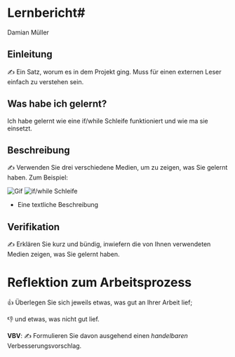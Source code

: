 # Lernbericht# 

Damian Müller

## Einleitung

✍️ Ein Satz, worum es in dem Projekt ging. Muss für einen externen Leser einfach zu verstehen sein.

## Was habe ich gelernt?

Ich habe gelernt wie eine if/while Schleife funktioniert und wie ma sie einsetzt.


## Beschreibung

✍️ Verwenden Sie drei verschiedene Medien, um zu zeigen, was Sie gelernt haben. Zum Beispiel:

![Gif](https://user-images.githubusercontent.com/110892840/189843991-ff1a3c0b-4161-4439-a1ad-9feeda6b7b12.gif)
![if/while Schleife](https://user-images.githubusercontent.com/110892840/189844676-605e2356-e9e3-4985-b4a6-c2499e3fd691.png)


* Eine textliche Beschreibung
 

## Verifikation

✍️ Erklären Sie kurz und bündig, inwiefern die von Ihnen verwendeten Medien zeigen, was Sie gelernt haben.

# Reflektion zum Arbeitsprozess

👍 Überlegen Sie sich jeweils etwas, was gut an Ihrer Arbeit lief; 

👎 und etwas, was nicht gut lief.

**VBV**: ✍️ Formulieren Sie davon ausgehend einen *handelbaren* Verbesserungsvorschlag.
